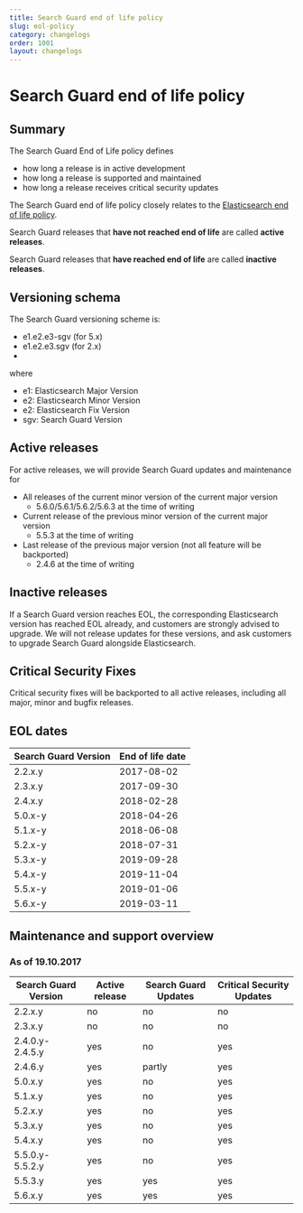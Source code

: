 ```yaml
---
title: Search Guard end of life policy
slug: eol-policy
category: changelogs
order: 1001
layout: changelogs
---
```


# Search Guard end of life policy

## Summary

The Search Guard End of Life policy defines 

* how long a release is in active development
* how long a release is supported and maintained
* how long a release receives critical security updates

The Search Guard end of life policy closely relates to the [Elasticsearch end of life policy](https://www.elastic.co/de/support/eol).

Search Guard releases that **have not reached end of life** are called **active releases**.  

Search Guard releases that **have reached end of life** are called **inactive releases**.  

## Versioning schema

The Search Guard versioning scheme is: 

* e1.e2.e3-sgv (for 5.x)
* e1.e2.e3.sgv (for 2.x)
* 
where 

* e1: Elasticsearch Major Version
* e2: Elasticsearch Minor Version
* e2: Elasticsearch Fix Version
* sgv: Search Guard Version

## Active releases

For active releases, we will provide Search Guard updates and maintenance for 

* All releases of the current minor version of the current major version
  * 5.6.0/5.6.1/5.6.2/5.6.3 at the time of writing
* Current release of the previous minor version of the current major version
  * 5.5.3 at the time of writing
* Last release of the previous major version (not all feature will be backported)
  * 2.4.6 at the time of writing

## Inactive releases

If a Search Guard version reaches EOL, the corresponding Elasticsearch version has reached EOL already, and customers are strongly advised to upgrade. We will not release updates for these versions, and ask customers to upgrade Search Guard alongside Elasticsearch. 

## Critical Security Fixes

Critical security fixes will be backported to all active releases, including all major, minor and bugfix releases.

## EOL dates

| Search Guard Version | End of life date |
|---|---|
2.2.x.y	| 2017-08-02 |
2.3.x.y	| 2017-09-30 |
2.4.x.y	| 2018-02-28 |
5.0.x-y	| 2018-04-26 |
5.1.x-y	| 2018-06-08 |
5.2.x-y	| 2018-07-31 |
5.3.x-y	| 2019-09-28 |
5.4.x-y	| 2019-11-04 |
5.5.x-y	| 2019-01-06 |
5.6.x-y	| 2019-03-11 |

## Maintenance and support overview

### As of 19.10.2017

| Search Guard Version | Active release | Search Guard Updates | Critical Security Updates
|---|---|---|---|
2.2.x.y	| no | no | no |
2.3.x.y	| no | no | no |
2.4.0.y-2.4.5.y	| yes | no | yes|
2.4.6.y	| yes | partly  | yes |
5.0.x.y	| yes | no | yes |
5.1.x.y	| yes | no | yes |
5.2.x.y	| yes | no | yes |
5.3.x.y	| yes | no | yes|
5.4.x.y	| yes | no | yes |
5.5.0.y-5.5.2.y	| yes | no | yes |
5.5.3.y	| yes | yes | yes |
5.6.x.y | yes | yes | yes |
